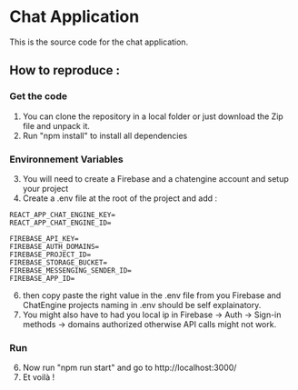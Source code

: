# Chat Application

This is the source code for the chat application.

## How to reproduce :
### Get the code
1. You can clone the repository in a local folder or just download the Zip file and unpack it.
2. Run "npm install" to install all dependencies

### Environnement Variables
3. You will need to create a Firebase and a chatengine account and setup your project
4. Create a .env file at the root of the project and add :
```
REACT_APP_CHAT_ENGINE_KEY= 
REACT_APP_CHAT_ENGINE_ID=

FIREBASE_API_KEY=
FIREBASE_AUTH_DOMAINS=
FIREBASE_PROJECT_ID=
FIREBASE_STORAGE_BUCKET=
FIREBASE_MESSENGING_SENDER_ID=
FIREBASE_APP_ID=

```

6. then copy paste the right value in the .env file from you Firebase and ChatEngine projects naming in .env should be self explainatory.
7. You might also have to had you local ip in Firebase -> Auth -> Sign-in methods -> domains authorized otherwise API calls might not work.

### Run
6. Now run "npm run start" and go to http://localhost:3000/
7. Et voilà !
